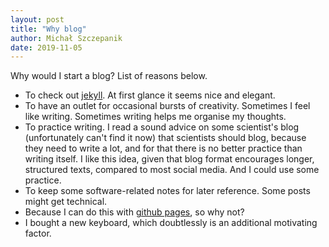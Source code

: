 ```yaml
---
layout: post
title: "Why blog"
author: Michał Szczepanik
date: 2019-11-05
---
```


Why would I start a blog? List of reasons below.

* To check out [jekyll](https://jekyllrb.com/). At first glance it seems nice and elegant.
* To have an outlet for occasional bursts of creativity. Sometimes I feel like writing. Sometimes writing helps me organise my thoughts.
* To practice writing. I read a sound advice on some scientist's blog (unfortunately can't find it now) that scientists should blog, because they need to write a lot, and for that there is no better practice than writing itself. I like this idea, given that blog format encourages longer, structured texts, compared to most social media. And I could use some practice.
* To keep some software-related notes for later reference. Some posts might get technical.
* Because I can do this with [github pages](https://pages.github.com/), so why not?
* I bought a new keyboard, which doubtlessly is an additional motivating factor.
